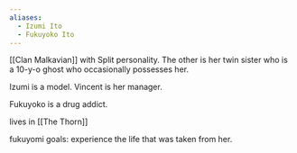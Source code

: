 ```yaml
---
aliases:
  - Izumi Ito
  - Fukuyoko Ito
---
```

[[Clan Malkavian]] with Split personality. The other is her twin sister who is a 10-y-o ghost who occasionally possesses her.

Izumi is a model.
Vincent is her manager.

Fukuyoko is a drug addict.

lives in [[The Thorn]]

fukuyomi goals: experience the life that was taken from her.
